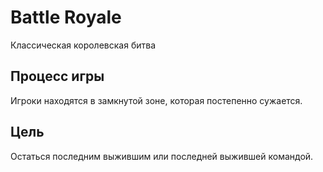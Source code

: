 # Battle Royale

Классическая королевская битва

## Процесс игры

Игроки находятся в замкнутой зоне, которая постепенно сужается.

## Цель

Остаться последним выжившим или последней выжившей командой.
